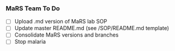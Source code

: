 ### MaRS Team To Do 

- [ ] Upload .md version of MaRS lab SOP 
- [ ] Update master README.md (see /SOP/README.md template) 
- [ ] Consolidate MaRS versions and branches 
- [ ] Stop malaria 
